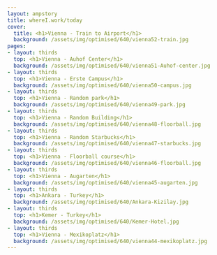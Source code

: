 ```yaml
---
layout: ampstory
title: whereI.work/today
cover:
  title: <h1>Vienna - Train to Airport</h1>
  background: /assets/img/optimised/640/vienna52-train.jpg
pages: 
- layout: thirds
  top: <h1>Vienna - Auhof Center</h1>
  background: /assets/img/optimised/640/vienna51-Auhof-center.jpg
- layout: thirds
  top: <h1>Vienna - Erste Campus</h1>
  background: /assets/img/optimised/640/vienna50-campus.jpg
- layout: thirds
  top: <h1>Vienna - Random park</h1>
  background: /assets/img/optimised/640/vienna49-park.jpg
- layout: thirds
  top: <h1>Vienna - Random Building</h1>
  background: /assets/img/optimised/640/vienna48-floorball.jpg
- layout: thirds
  top: <h1>Vienna - Random Starbucks</h1>
  background: /assets/img/optimised/640/vienna47-starbucks.jpg
- layout: thirds
  top: <h1>Vienna - Floorball course</h1>
  background: /assets/img/optimised/640/vienna46-floorball.jpg
- layout: thirds
  top: <h1>Vienna - Augarten</h1>
  background: /assets/img/optimised/640/vienna45-augarten.jpg
- layout: thirds
  top: <h1>Ankara - Turkey</h1>
  background: /assets/img/optimised/640/Ankara-Kizilay.jpg
- layout: thirds
  top: <h1>Kemer - Turkey</h1>
  background: /assets/img/optimised/640/Kemer-Hotel.jpg
- layout: thirds
  top: <h1>Vienna - Mexikoplatz</h1>
  background: /assets/img/optimised/640/vienna44-mexikoplatz.jpg
---
```


